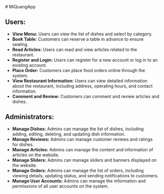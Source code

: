 <!DOCTYPE html>
<html>
<head>
  <meta charset="UTF-8">  
</head>
<body>
    # MiQuangApp
    <h2>Users:</h2>
    <ul>
        <li><strong>View Menu:</strong> Users can view the list of dishes and select by category.</li>
        <li><strong>Book Table:</strong> Customers can reserve a table in advance to ensure seating.</li>
        <li><strong>Read Articles:</strong> Users can read and view articles related to the restaurant.</li>
        <li><strong>Register and Login:</strong> Users can register for a new account or log in to an existing account.</li>
        <li><strong>Place Order:</strong> Customers can place food orders online through the system.</li>
        <li><strong>View Restaurant Information:</strong> Users can view detailed information about the restaurant, including address, operating hours, and contact information.</li>
        <li><strong>Comment and Review:</strong> Customers can comment and review articles and dishes.</li>
    </ul>
    <h2>Administrators:</h2>
    <ul>
        <li><strong>Manage Dishes:</strong> Admins can manage the list of dishes, including adding, editing, deleting, and updating dish information.</li>
        <li><strong>Manage Reviews:</strong> Admins can manage customer reviews and ratings for dishes.</li>
        <li><strong>Manage Articles:</strong> Admins can manage the content and information of articles on the website.</li>
        <li><strong>Manage Sliders:</strong> Admins can manage sliders and banners displayed on the website.</li>
        <li><strong>Manage Orders:</strong> Admins can manage the list of orders, including viewing details, updating status, and sending notifications to customers.</li>
        <li><strong>Manage User Accounts:</strong> Admins can manage the information and permissions of all user accounts on the system.</li>
    </ul>

</body>
</html>


